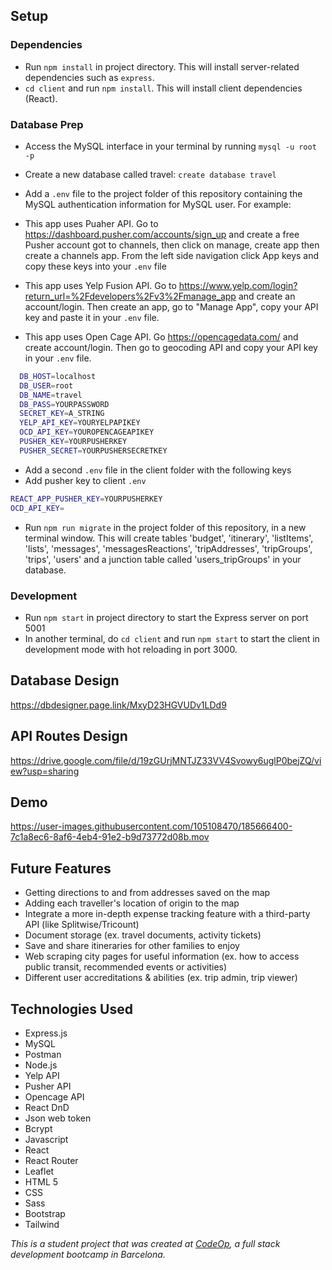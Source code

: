 ## Setup

### Dependencies

- Run `npm install` in project directory. This will install server-related dependencies such as `express`.
- `cd client` and run `npm install`. This will install client dependencies (React).

### Database Prep

- Access the MySQL interface in your terminal by running `mysql -u root -p`
- Create a new database called travel: `create database travel`
- Add a `.env` file to the project folder of this repository containing the MySQL authentication information for MySQL user. For example:

- This app uses Puaher API. Go to https://dashboard.pusher.com/accounts/sign_up and create a free Pusher account got to channels, then click on manage, create app then create a channels app. From the left side navigation click App keys and copy these keys into your `.env` file
- This app uses Yelp Fusion API. Go to https://www.yelp.com/login?return_url=%2Fdevelopers%2Fv3%2Fmanage_app and create an account/login. Then create an app, go to "Manage App", copy your API key and paste it in your `.env` file.
- This app uses Open Cage API. Go https://opencagedata.com/ and create account/login. Then go to geocoding API and copy your API key in your `.env` file.

```bash
  DB_HOST=localhost
  DB_USER=root
  DB_NAME=travel
  DB_PASS=YOURPASSWORD
  SECRET_KEY=A_STRING
  YELP_API_KEY=YOURYELPAPIKEY
  OCD_API_KEY=YOUROPENCAGEAPIKEY
  PUSHER_KEY=YOURPUSHERKEY
  PUSHER_SECRET=YOURPUSHERSECRETKEY
```

- Add a second `.env` file in the client folder with the following keys
- Add pusher key to client `.env`

```bash
REACT_APP_PUSHER_KEY=YOURPUSHERKEY
OCD_API_KEY=
```

- Run `npm run migrate` in the project folder of this repository, in a new terminal window. This will create tables 'budget', 'itinerary', 'listItems', 'lists', 'messages', 'messagesReactions', 'tripAddresses', 'tripGroups', 'trips', 'users' and a junction table called 'users_tripGroups' in your database.

### Development

- Run `npm start` in project directory to start the Express server on port 5001
- In another terminal, do `cd client` and run `npm start` to start the client in development mode with hot reloading in port 3000.

## Database Design

https://dbdesigner.page.link/MxyD23HGVUDv1LDd9

## API Routes Design

https://drive.google.com/file/d/19zGUrjMNTJZ33VV4Svowy6uglP0bejZQ/view?usp=sharing

## Demo



https://user-images.githubusercontent.com/105108470/185666400-7c1a8ec6-8af6-4eb4-91e2-b9d73772d08b.mov



## Future Features

- Getting directions to and from addresses saved on the map
- Adding each traveller's location of origin to the map
- Integrate a more in-depth expense tracking feature with a third-party API (like Splitwise/Tricount)
- Document storage (ex. travel documents, activity tickets)
- Save and share itineraries for other families to enjoy
- Web scraping city pages for useful information (ex. how to access public transit, recommended events or activities)
- Different user accreditations & abilities (ex. trip admin, trip viewer)

## Technologies Used

- Express.js
- MySQL
- Postman
- Node.js
- Yelp API
- Pusher API
- Opencage API
- React DnD
- Json web token
- Bcrypt
- Javascript
- React
- React Router
- Leaflet
- HTML 5
- CSS
- Sass
- Bootstrap
- Tailwind


_This is a student project that was created at [CodeOp](http://codeop.tech), a full stack development bootcamp in Barcelona._

